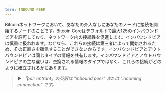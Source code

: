 ```yaml
---
term: INBOUND PEER
---
```


Bitcoinネットワークにおいて、あなたの介入なしにあなたのノードに接続を開始するノードのことです。Bitcoin Coreはデフォルトで最大125のインバウンドピアを許可しており、ネットワーク内の接続性を促進します。インバウンドピアは慎重に扱われます。なぜなら、これらの接続は第三者によって開始されるため、その正直さを確信することができないからです。インバウンドピアとアウトバウンドピアは同じタイプの情報を共有します。インバウンドピアとアウトバウンドピアの主な違いは、交換される情報のタイプではなく、これらの接続がどのように確立されるかにあります。

> ► *「pair entrant」の英訳は "inbound peer" または "incoming connection" です。*